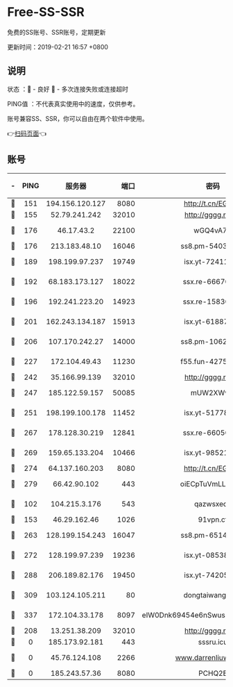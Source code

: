 # Free-SS-SSR

免费的SS账号、SSR账号，定期更新

更新时间：2019-02-21 16:57 +0800

## 说明

状态     ：🙂 - 良好 🙁 - 多次连接失败或连接超时

PING值   ：不代表真实使用中的速度，仅供参考。

账号兼容SS、SSR，你可以自由在两个软件中使用。

👉[扫码页面](https://liesauer.github.io/free-ss-ssr.github.io/)👈

## 账号

|-|PING|服务器|端口|密码|加密方式|区域|
|:----:|:----:|:-----:|-----:|:----:|:----:|:----:|
|🙂|151|194.156.120.127|8080|http://t.cn/EGJIyrl|rc4-md5|RU|
|🙂|155|52.79.241.242|32010|http://gggg.rocks|chacha20|KR|
|🙂|176|46.17.43.2|22100|wGQ4vA7D|aes-256-gcm|RU|
|🙂|176|213.183.48.10|16046|ss8.pm-54030489|rc4-md5|RU|
|🙂|189|198.199.97.237|19749|isx.yt-72411034|aes-256-cfb|US|
|🙂|192|68.183.173.127|18022|ssx.re-66670067|aes-256-cfb|US|
|🙂|196|192.241.223.20|14923|ssx.re-15830035|aes-256-cfb|US|
|🙂|201|162.243.134.187|15913|isx.yt-61887596|aes-256-cfb|US|
|🙂|206|107.170.242.27|14000|ss8.pm-10628623|aes-256-cfb|US|
|🙂|227|172.104.49.43|11230|f55.fun-42754708|aes-256-cfb|SG|
|🙂|242|35.166.99.139|32010|http://gggg.rocks|chacha20|US|
|🙂|247|185.122.59.157|50085|mUW2XWw8|aes-256-cfb|GB|
|🙂|251|198.199.100.178|11452|isx.yt-51778386|aes-256-cfb|US|
|🙂|267|178.128.30.219|12841|ssx.re-66050306|aes-256-cfb|SG|
|🙂|269|159.65.133.204|10466|isx.yt-98521403|aes-256-cfb|SG|
|🙂|274|64.137.160.203|8080|http://t.cn/EGJIyrl|rc4-md5|CA|
|🙂|279|66.42.90.102|443|oiECpTuVmLLxk4Ts|aes-256-cfb|US|
|🙂|102|104.215.3.176|543|qazwsxedc|aes-256-gcm|JP|
|🙂|153|46.29.162.46|1026|91vpn.cf|rc4-md5|RU|
|🙂|263|128.199.154.243|16047|ss8.pm-65144282|aes-256-cfb|SG|
|🙂|272|128.199.97.239|19236|isx.yt-08538888|aes-256-cfb|SG|
|🙂|288|206.189.82.176|19450|isx.yt-74205456|aes-256-cfb|SG|
|🙂|309|103.124.105.211|80|dongtaiwang.com|aes-256-cfb|US|
|🙂|337|172.104.33.178|8097|eIW0Dnk69454e6nSwuspv9DmS201tQ0D|aes-256-cfb|SG|
|🙁|208|13.251.38.209|32010|http://gggg.rocks|chacha20|SG|
|🙁|0|185.173.92.181|443|sssru.icu|rc4-md5|RU|
|🙁|0|45.76.124.108|2266|www.darrenliuwei.com|aes-256-cfb|AU|
|🙁|0|185.243.57.36|8080|PCHQ2E|rc4-md5|US|
